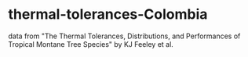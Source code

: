 # thermal-tolerances-Colombia
data from "The Thermal Tolerances, Distributions, and Performances of Tropical Montane Tree Species" by KJ Feeley et al. 
